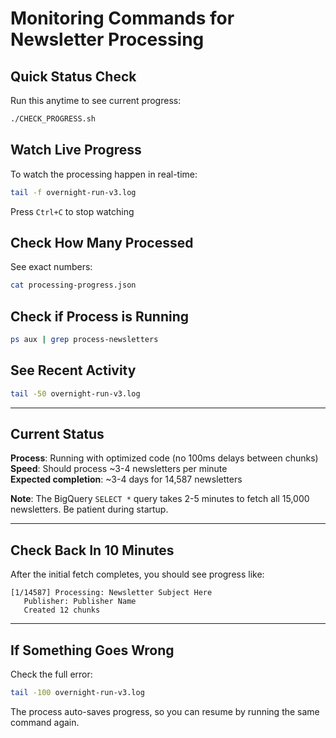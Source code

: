 # Monitoring Commands for Newsletter Processing

## Quick Status Check

Run this anytime to see current progress:
```bash
./CHECK_PROGRESS.sh
```

## Watch Live Progress

To watch the processing happen in real-time:
```bash
tail -f overnight-run-v3.log
```
Press `Ctrl+C` to stop watching

## Check How Many Processed

See exact numbers:
```bash
cat processing-progress.json
```

## Check if Process is Running

```bash
ps aux | grep process-newsletters
```

## See Recent Activity

```bash
tail -50 overnight-run-v3.log
```

---

## Current Status

**Process**: Running with optimized code (no 100ms delays between chunks)  
**Speed**: Should process ~3-4 newsletters per minute  
**Expected completion**: ~3-4 days for 14,587 newsletters  

**Note**: The BigQuery `SELECT *` query takes 2-5 minutes to fetch all 15,000 newsletters. Be patient during startup.

---

## Check Back In 10 Minutes

After the initial fetch completes, you should see progress like:
```
[1/14587] Processing: Newsletter Subject Here
   Publisher: Publisher Name
   Created 12 chunks
```

---

## If Something Goes Wrong

Check the full error:
```bash
tail -100 overnight-run-v3.log
```

The process auto-saves progress, so you can resume by running the same command again.
